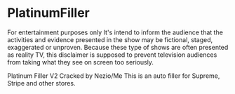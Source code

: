 # PlatinumFiller

For entertainment purposes only
It's intend to inform the audience that the activities and evidence presented in the show may be fictional, staged, exaggerated or unproven. Because these type of shows are often presented as reality TV, this disclaimer is supposed to prevent television audiences from taking what they see on screen too seriously.

Platinum Filler V2 Cracked by Nezio/Me
This is an auto filler for Supreme, Stripe and other stores.
